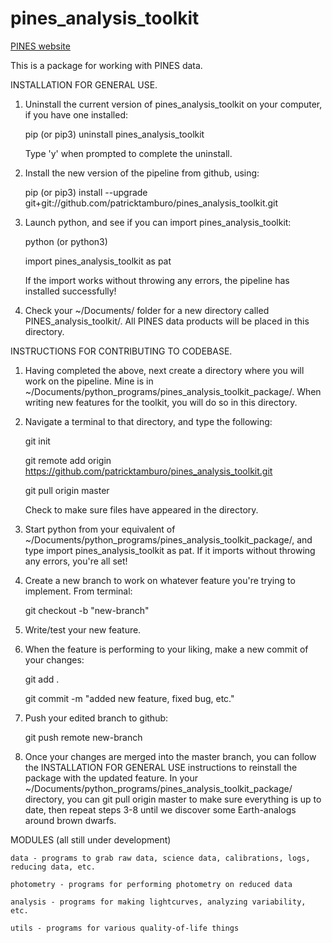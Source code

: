 # pines_analysis_toolkit

[PINES website](https://pines.bu.edu/)

This is a package for working with PINES data.

INSTALLATION FOR GENERAL USE. 
  1. Uninstall the current version of pines_analysis_toolkit on your computer, if you have one installed: 
  
        pip (or pip3) uninstall pines_analysis_toolkit
        
     Type 'y' when prompted to complete the uninstall. 
     
  2. Install the new version of the pipeline from github, using: 
  
        pip (or pip3) install --upgrade git+git://github.com/patricktamburo/pines_analysis_toolkit.git
  
  3. Launch python, and see if you can import pines_analysis_toolkit: 
  
        python (or python3)
        
        import pines_analysis_toolkit as pat
        
     If the import works without throwing any errors, the pipeline has installed successfully!
   
   4. Check your ~/Documents/ folder for a new directory called PINES_analysis_toolkit/. All PINES data products will be placed in this directory. 
  
INSTRUCTIONS FOR CONTRIBUTING TO CODEBASE.
  1. Having completed the above, next create a directory where you will work on the pipeline. Mine is in ~/Documents/python_programs/pines_analysis_toolkit_package/. When writing new features for the toolkit, you will do so in this directory.
  
  2. Navigate a terminal to that directory, and type the following: 
  
        git init
        
        git remote add origin https://github.com/patricktamburo/pines_analysis_toolkit.git
        
        git pull origin master
        
      Check to make sure files have appeared in the directory.
    
  3. Start python from your equivalent of ~/Documents/python_programs/pines_analysis_toolkit_package/, and type import pines_analysis_toolkit as pat. If it imports without throwing any errors, you're all set!
  
  4. Create a new branch to work on whatever feature you're trying to implement. From terminal: 
    
      git checkout -b "new-branch"
      
  5. Write/test your new feature.
  
  6. When the feature is performing to your liking, make a new commit of your changes: 
  
      git add . 
      
      git commit -m "added new feature, fixed bug, etc."
      
  7. Push your edited branch to github: 
  
      git push remote new-branch
      
  8. Once your changes are merged into the master branch, you can follow the INSTALLATION FOR GENERAL USE instructions to reinstall the package with the updated feature. In your ~/Documents/python_programs/pines_analysis_toolkit_package/ directory, you can git pull origin master to make sure everything is up to date, then repeat steps 3-8 until we discover some Earth-analogs around brown dwarfs. 
  

MODULES (all still under development)
 
    data - programs to grab raw data, science data, calibrations, logs, reducing data, etc. 
    
    photometry - programs for performing photometry on reduced data
  
    analysis - programs for making lightcurves, analyzing variability, etc.
    
    utils - programs for various quality-of-life things

